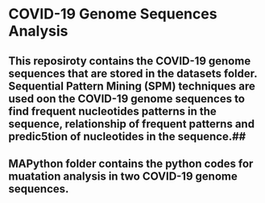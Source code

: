 # COVID-19 Genome Sequences Analysis

## This reposiroty contains the COVID-19 genome sequences that are stored in the datasets folder. Sequential Pattern Mining (SPM) techniques are used oon the COVID-19 genome sequences to find frequent nucleotides patterns in the sequence, relationship of frequent patterns and predic5tion of nucleotides in the sequence.##


## MAPython folder contains the python codes for muatation analysis in two COVID-19 genome sequences. ##


